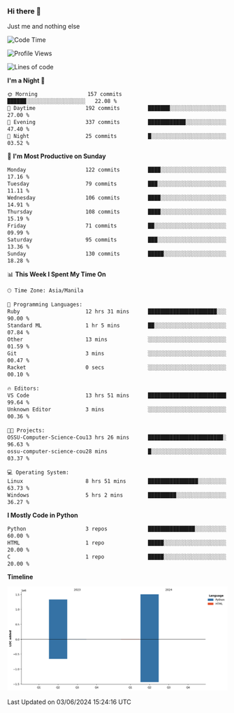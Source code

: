 ### Hi there 👋

Just me and nothing else


<!--START_SECTION:waka-->
![Code Time](http://img.shields.io/badge/Code%20Time-336%20hrs%2029%20mins-blue)

![Profile Views](http://img.shields.io/badge/Profile%20Views-32-blue)

![Lines of code](https://img.shields.io/badge/From%20Hello%20World%20I%27ve%20Written-2.8%20million%20lines%20of%20code-blue)

**I'm a Night 🦉** 

```text
🌞 Morning                157 commits         ██████░░░░░░░░░░░░░░░░░░░   22.08 % 
🌆 Daytime                192 commits         ███████░░░░░░░░░░░░░░░░░░   27.00 % 
🌃 Evening                337 commits         ████████████░░░░░░░░░░░░░   47.40 % 
🌙 Night                  25 commits          █░░░░░░░░░░░░░░░░░░░░░░░░   03.52 % 
```
📅 **I'm Most Productive on Sunday** 

```text
Monday                   122 commits         ████░░░░░░░░░░░░░░░░░░░░░   17.16 % 
Tuesday                  79 commits          ███░░░░░░░░░░░░░░░░░░░░░░   11.11 % 
Wednesday                106 commits         ████░░░░░░░░░░░░░░░░░░░░░   14.91 % 
Thursday                 108 commits         ████░░░░░░░░░░░░░░░░░░░░░   15.19 % 
Friday                   71 commits          ██░░░░░░░░░░░░░░░░░░░░░░░   09.99 % 
Saturday                 95 commits          ███░░░░░░░░░░░░░░░░░░░░░░   13.36 % 
Sunday                   130 commits         █████░░░░░░░░░░░░░░░░░░░░   18.28 % 
```


📊 **This Week I Spent My Time On** 

```text
🕑︎ Time Zone: Asia/Manila

💬 Programming Languages: 
Ruby                     12 hrs 31 mins      ██████████████████████░░░   90.00 % 
Standard ML              1 hr 5 mins         ██░░░░░░░░░░░░░░░░░░░░░░░   07.84 % 
Other                    13 mins             ░░░░░░░░░░░░░░░░░░░░░░░░░   01.59 % 
Git                      3 mins              ░░░░░░░░░░░░░░░░░░░░░░░░░   00.47 % 
Racket                   0 secs              ░░░░░░░░░░░░░░░░░░░░░░░░░   00.10 % 

🔥 Editors: 
VS Code                  13 hrs 51 mins      █████████████████████████   99.64 % 
Unknown Editor           3 mins              ░░░░░░░░░░░░░░░░░░░░░░░░░   00.36 % 

🐱‍💻 Projects: 
OSSU-Computer-Science-Cou13 hrs 26 mins      ████████████████████████░   96.63 % 
ossu-computer-science-cou28 mins             █░░░░░░░░░░░░░░░░░░░░░░░░   03.37 % 

💻 Operating System: 
Linux                    8 hrs 51 mins       ████████████████░░░░░░░░░   63.73 % 
Windows                  5 hrs 2 mins        █████████░░░░░░░░░░░░░░░░   36.27 % 
```

**I Mostly Code in Python** 

```text
Python                   3 repos             ███████████████░░░░░░░░░░   60.00 % 
HTML                     1 repo              █████░░░░░░░░░░░░░░░░░░░░   20.00 % 
C                        1 repo              █████░░░░░░░░░░░░░░░░░░░░   20.00 % 
```



**Timeline**

![Lines of Code chart](https://raw.githubusercontent.com/brutist/brutist/main/assets/bar_graph.png)


 Last Updated on 03/06/2024 15:24:16 UTC
<!--END_SECTION:waka-->
